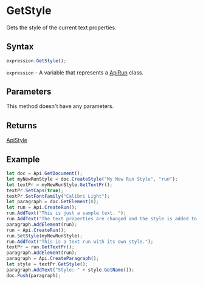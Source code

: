 # GetStyle

Gets the style of the current text properties.

## Syntax

```javascript
expression.GetStyle();
```

`expression` - A variable that represents a [ApiRun](../ApiRun.md) class.

## Parameters

This method doesn't have any parameters.

## Returns

[ApiStyle](../../ApiStyle/ApiStyle.md)

## Example



```javascript editor-docx
let doc = Api.GetDocument();
let myNewRunStyle = doc.CreateStyle("My New Run Style", "run");
let textPr = myNewRunStyle.GetTextPr();
textPr.SetCaps(true);
textPr.SetFontFamily("Calibri Light");
let paragraph = doc.GetElement(0);
let run = Api.CreateRun();
run.AddText("This is just a sample text. ");
run.AddText("The text properties are changed and the style is added to the paragraph. ");
paragraph.AddElement(run);
run = Api.CreateRun();
run.SetStyle(myNewRunStyle);
run.AddText("This is a text run with its own style.");
textPr = run.GetTextPr();
paragraph.AddElement(run);
paragraph = Api.CreateParagraph();
let style = textPr.GetStyle();
paragraph.AddText("Style: " + style.GetName());
doc.Push(paragraph);
```
